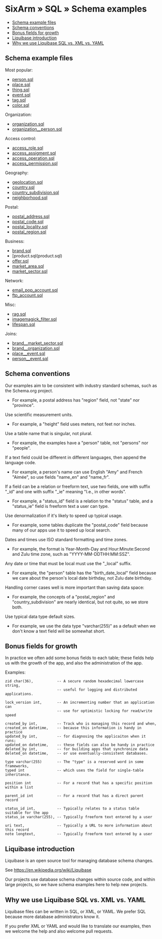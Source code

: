 # SixArm » SQL » Schema examples

* [Schema example files](#schema-example-files)
* [Schema conventions](#schema-conventions)
* [Bonus fields for growth](#bonus-fields-for-growth)
* [Liquibase introduction](#liquibase-introduction)
* [Why we use Liquibase SQL vs. XML vs. YAML](#why-use-sql-xml-yaml)


<h2><a name="schema-example-files">Schema example files</a></h2>

Most popular:
  * [person.sql](person.sql)
  * [place.sql](place.sql)
  * [thing.sql](thing.sql)
  * [event.sql](event.sql)
  * [tag.sql](tag.sql)
  * [color.sql](color.sql)

Organization:
  * [organization.sql](organization.sql)
  * [organization__person.sql](organization__person.sql)

Access control:
  * [access_role.sql](access_role.sql)
  * [access_assigment.sql](access_assignment.sql)
  * [access_operation.sql](access_operation.sql)
  * [access_permission.sql](access_permission.sql)

Geography:
  * [geolocation.sql](geolocation.sql)
  * [country.sql](country.sql)
  * [country_subdivision.sql](country_subdivision.sql)
  * [neighborhood.sql](neighborhood.sql)

Postal:
  * [postal_address.sql](postal_address.sql)
  * [postal_code.sql](postal_code.sql)
  * [postal_locality.sql](postal_locality.sql)
  * [postal_region.sql](postal_region.sql)

Business:
  * [brand.sql](brand.sql)
  * [product.sql(product.sql)
  * [offer.sql](offer.sql)
  * [market_area.sql](market_area.sql)
  * [market_sector.sql](market_sector.sql)

Network:
  * [email_pop_account.sql](email_pop_account.sql)
  * [ftp_account.sql](ftp_account.sql)

Misc:
  * [rag.sql](rag.sql)
  * [imagemagick_filter.sql](imagemagick_filter.sql)
  * [lifespan.sql](lifespan.sql)

Joins:
  * [brand__market_sector.sql](brand__sector.sql)
  * [brand__organization.sql](brand__organization.sql)
  * [place__event.sql](place__event.sql)
  * [person__event.sql](person__event.sql)


<h2><a name="schema-conventions">Schema conventions</a></h2>

Our examples aim to be consistent with industry standard schemas, such as the Schema.org project.

  * For example, a postal address has "region" field, not "state" nor "province".

Use scientific measurement units.

  * For example, a "height" field uses meters, not feet nor inches.

Use a table name that is singular, not plural.

  * For example, the examples have a "person" table, not "persons" nor "people".

If a text field could be different in different languages, then append the language code.

  * For example, a person's name can use English "Amy" and French "Aimée", so use fields "name_en" and "name_fr".

If a field can be a relation or freeform text, use two fields, one with suffix "_id" and one with suffix "_ie" meaning "I.e., in other words".

  * For example, a "status_id" field is a relation to the "status" table, and a "status_ie" field is freeform text a user can type.

Use denormalization if it's likely to speed up typical usage.

  * For example, some tables duplicate the "postal_code" field because many of our apps use it to speed up local search.

Dates and times use ISO standard formatting and time zones.

  * For example, the format is Year-Month-Day and Hour:Minute:Second and Zulu time zone, such as "YYYY-MM-DDTHH:MM:SSZ".

Any date or time that must be local must use the "_local" suffix.

  * For example, the "person" table has the "birth_date_local" field because we care about the person's local date birthday, not Zulu date birthday.

Handling corner cases well is more important than saving data space:

  * For example, the concepts of a "postal_region" and "country_subdivision" are nearly identical, but not quite, so we store both.

Use typical data type default sizes.

  * For example, we use the data type "varchar(255)" as a default when we don't know a text field will be somewhat short.


<h2><a name="bonus-fields-for-growth">Bonus fields for growth</a></h2>


In practice we often add some bonus fields to each table; these fields help us with the growth of the app, and also the administration of the app.

Examples:

    zid char(36),           -- A secure random hexadecimal lowercase string,
                            -- useful for logging and distributed applications.

    lock_version int,       -- An incrementing number that an application can
                            -- use for optimistic locking for read/write speed

    created_by int,         -- Track who is managing this record and when,
    created_on datetime,    -- because this information is handy in practice
    updated_by int,         -- for diagnosing the applicaiton when it runs;
    updated_on datetime,    -- these fields can also be handy in practice
    deleted_by int,         -- for building apps that synchronize data
    deleted_on datetime,    -- or use eventually-consistent databases.

    type varchar(255)       -- The "type" is a reserved word in some frameworks,
    typed int               -- which uses the field for single-table inheritance.

    position int            -- For a record that has a specific position within a list

    parent_id int           -- For a record that has a direct parent record

    status_id int,          -- Typically relates to a status table suitable for the app
    status_ie varchar(255), -- Typically freeform text entered by a user 

    uri text,               -- Typically a URL to more information about this record
    note longtext,          -- Typically freeform text entered by a user


<h2><a name="liquibase-introduction">Liquibase introduction</a></h2>

Liquibase is an open source tool for managing database schema changes.

See https://en.wikipedia.org/wiki/Liquibase

Our projects use database schema changes within source code, and within large projects, so we have schema examples here to help new projects.


<h2><a name="why-we-use-liquibase-sql-xml-yaml">Why we use Liquibase SQL vs. XML vs. YAML</a></h2>

Liquibase files can be written in SQL, or XML, or YAML. We prefer SQL because more database administrators know it.

If you prefer XML or YAML and would like to translate our examples, then we welcome the help and also welcome pull requests.



